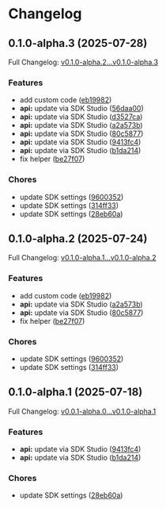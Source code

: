 # Changelog

## 0.1.0-alpha.3 (2025-07-28)

Full Changelog: [v0.1.0-alpha.2...v0.1.0-alpha.3](https://github.com/SportsGameOdds/sports-odds-api-typescript/compare/v0.1.0-alpha.2...v0.1.0-alpha.3)

### Features

* add custom code ([eb19982](https://github.com/SportsGameOdds/sports-odds-api-typescript/commit/eb1998268bc5451010834d06be1239f26542a9d0))
* **api:** update via SDK Studio ([56daa00](https://github.com/SportsGameOdds/sports-odds-api-typescript/commit/56daa001f8291297543236e1959af68363692006))
* **api:** update via SDK Studio ([d3527ca](https://github.com/SportsGameOdds/sports-odds-api-typescript/commit/d3527ca2806fe37a8ba87b948b26d89ce44919de))
* **api:** update via SDK Studio ([a2a573b](https://github.com/SportsGameOdds/sports-odds-api-typescript/commit/a2a573b9802b1778bb7429f8f2612bdef5b1d890))
* **api:** update via SDK Studio ([80c5877](https://github.com/SportsGameOdds/sports-odds-api-typescript/commit/80c587772e8e062018c5015070d4a8e1be0dfc75))
* **api:** update via SDK Studio ([9413fc4](https://github.com/SportsGameOdds/sports-odds-api-typescript/commit/9413fc49396375b000ee0d0a48bc8ce6957bf416))
* **api:** update via SDK Studio ([b1da214](https://github.com/SportsGameOdds/sports-odds-api-typescript/commit/b1da2141acbd82423423192d057d8bd6ec3ff59f))
* fix helper ([be27f07](https://github.com/SportsGameOdds/sports-odds-api-typescript/commit/be27f07fc9a4dd609dab6526b691fe6b07792386))


### Chores

* update SDK settings ([9600352](https://github.com/SportsGameOdds/sports-odds-api-typescript/commit/9600352c920ed142ac6878fb3e787ab135422bdc))
* update SDK settings ([314ff33](https://github.com/SportsGameOdds/sports-odds-api-typescript/commit/314ff3307626a871054ba07649dfb232793ea860))
* update SDK settings ([28eb60a](https://github.com/SportsGameOdds/sports-odds-api-typescript/commit/28eb60a72be35ced6b272940fda468a3f2894727))

## 0.1.0-alpha.2 (2025-07-24)

Full Changelog: [v0.1.0-alpha.1...v0.1.0-alpha.2](https://github.com/SportsGameOdds/sports-odds-api-typescript/compare/v0.1.0-alpha.1...v0.1.0-alpha.2)

### Features

* add custom code ([eb19982](https://github.com/SportsGameOdds/sports-odds-api-typescript/commit/eb1998268bc5451010834d06be1239f26542a9d0))
* **api:** update via SDK Studio ([a2a573b](https://github.com/SportsGameOdds/sports-odds-api-typescript/commit/a2a573b9802b1778bb7429f8f2612bdef5b1d890))
* **api:** update via SDK Studio ([80c5877](https://github.com/SportsGameOdds/sports-odds-api-typescript/commit/80c587772e8e062018c5015070d4a8e1be0dfc75))
* fix helper ([be27f07](https://github.com/SportsGameOdds/sports-odds-api-typescript/commit/be27f07fc9a4dd609dab6526b691fe6b07792386))


### Chores

* update SDK settings ([9600352](https://github.com/SportsGameOdds/sports-odds-api-typescript/commit/9600352c920ed142ac6878fb3e787ab135422bdc))
* update SDK settings ([314ff33](https://github.com/SportsGameOdds/sports-odds-api-typescript/commit/314ff3307626a871054ba07649dfb232793ea860))

## 0.1.0-alpha.1 (2025-07-18)

Full Changelog: [v0.0.1-alpha.0...v0.1.0-alpha.1](https://github.com/SportsGameOdds/sports-odds-api-typescript/compare/v0.0.1-alpha.0...v0.1.0-alpha.1)

### Features

* **api:** update via SDK Studio ([9413fc4](https://github.com/SportsGameOdds/sports-odds-api-typescript/commit/9413fc49396375b000ee0d0a48bc8ce6957bf416))
* **api:** update via SDK Studio ([b1da214](https://github.com/SportsGameOdds/sports-odds-api-typescript/commit/b1da2141acbd82423423192d057d8bd6ec3ff59f))


### Chores

* update SDK settings ([28eb60a](https://github.com/SportsGameOdds/sports-odds-api-typescript/commit/28eb60a72be35ced6b272940fda468a3f2894727))
